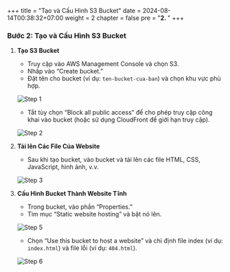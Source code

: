 +++
title = "Tạo và Cấu Hình S3 Bucket"
date = 2024-08-14T00:38:32+07:00
weight = 2
chapter = false
pre = "<b>2. </b>"
+++

### Bước 2: Tạo và Cấu Hình S3 Bucket

1. **Tạo S3 Bucket**

   - Truy cập vào AWS Management Console và chọn S3.
   - Nhấp vào “Create bucket.”
   - Đặt tên cho bucket (ví dụ: `ten-bucket-cua-ban`) và chọn khu vực phù hợp.

   ![Step 1](./images/2-s3-static/1.step.png)

   - Tắt tùy chọn “Block all public access” để cho phép truy cập công khai vào bucket (hoặc sử dụng CloudFront để giới hạn truy cập).

   ![Step 2](./images/2-s3-static/2.step.png)

2. **Tải lên Các File Của Website**

   - Sau khi tạo bucket, vào bucket và tải lên các file HTML, CSS, JavaScript, hình ảnh, v.v.

   ![Step 3](./images/2-s3-static/4.step.png)

3. **Cấu Hình Bucket Thành Website Tĩnh**

   - Trong bucket, vào phần “Properties.”
   - Tìm mục “Static website hosting” và bật nó lên.

   ![Step 5](./images/2-s3-static/5.step.png)

   - Chọn “Use this bucket to host a website” và chỉ định file index (ví dụ: `index.html`) và file lỗi (ví dụ: `404.html`).

   ![Step 6](./images/2-s3-static/6.step.png)
